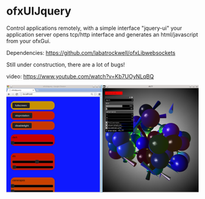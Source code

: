 # ofxUIJquery

Control applications remotely, with a simple interface "jquery-ui"
your application server opens tcp/http interface and generates an html/javascript from your ofxGui.


Dependencies:
https://github.com/labatrockwell/ofxLibwebsockets

Still under construction, there are a lot of bugs!

video:
https://www.youtube.com/watch?v=Kb7UOyNLqBQ

![alt tag](https://github.com/kashimAstro/ofxUIJquery/blob/master/1.png)
